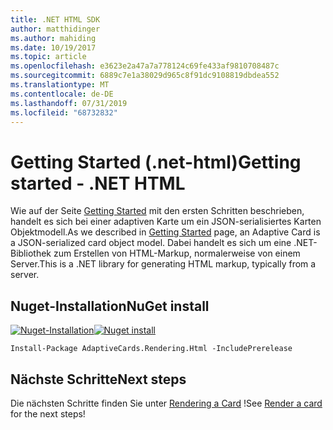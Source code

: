 ```yaml
---
title: .NET HTML SDK
author: matthidinger
ms.author: mahiding
ms.date: 10/19/2017
ms.topic: article
ms.openlocfilehash: e3623e2a47a7a778124c69fe433af9810708487c
ms.sourcegitcommit: 6889c7e1a38029d965c8f91dc9108819dbdea552
ms.translationtype: MT
ms.contentlocale: de-DE
ms.lasthandoff: 07/31/2019
ms.locfileid: "68732832"
---
```

# <a name="getting-started---net-html"></a><span data-ttu-id="69282-102">Getting Started (.net-html)</span><span class="sxs-lookup"><span data-stu-id="69282-102">Getting started - .NET HTML</span></span>

<span data-ttu-id="69282-103">Wie auf der Seite [Getting Started](../../../authoring-cards/getting-started.md) mit den ersten Schritten beschrieben, handelt es sich bei einer adaptiven Karte um ein JSON-serialisiertes Karten Objektmodell.</span><span class="sxs-lookup"><span data-stu-id="69282-103">As we described in [Getting Started](../../../authoring-cards/getting-started.md) page, an Adaptive Card is a JSON-serialized card object model.</span></span> <span data-ttu-id="69282-104">Dabei handelt es sich um eine .NET-Bibliothek zum Erstellen von HTML-Markup, normalerweise von einem Server.</span><span class="sxs-lookup"><span data-stu-id="69282-104">This is a .NET library for generating HTML markup, typically from a server.</span></span>

## <a name="nuget-install"></a><span data-ttu-id="69282-105">Nuget-Installation</span><span class="sxs-lookup"><span data-stu-id="69282-105">NuGet install</span></span>

<span data-ttu-id="69282-106">[![Nuget-Installation](https://img.shields.io/nuget/vpre/AdaptiveCards.Rendering.Html.svg)](https://www.nuget.org/packages/AdaptiveCards.Rendering.Html)</span><span class="sxs-lookup"><span data-stu-id="69282-106">[![Nuget install](https://img.shields.io/nuget/vpre/AdaptiveCards.Rendering.Html.svg)](https://www.nuget.org/packages/AdaptiveCards.Rendering.Html)</span></span>

```console
Install-Package AdaptiveCards.Rendering.Html -IncludePrerelease
```

## <a name="next-steps"></a><span data-ttu-id="69282-107">Nächste Schritte</span><span class="sxs-lookup"><span data-stu-id="69282-107">Next steps</span></span>

<span data-ttu-id="69282-108">Die nächsten Schritte finden Sie unter [Rendering a Card](render-a-card.md) !</span><span class="sxs-lookup"><span data-stu-id="69282-108">See [Render a card](render-a-card.md) for the next steps!</span></span>